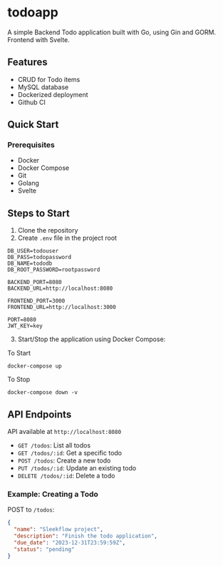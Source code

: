 # todoapp

A simple Backend Todo application built with Go, using Gin and GORM. Frontend with Svelte.

## Features

- CRUD for Todo items
- MySQL database
- Dockerized deployment
- Github CI

## Quick Start

### Prerequisites

- Docker
- Docker Compose
- Git
- Golang
- Svelte

## Steps to Start

1. Clone the repository
2. Create `.env` file in the project root

```
DB_USER=todouser
DB_PASS=todopassword
DB_NAME=tododb
DB_ROOT_PASSWORD=rootpassword

BACKEND_PORT=8080
BACKEND_URL=http://localhost:8080

FRONTEND_PORT=3000
FRONTEND_URL=http://localhost:3000

PORT=8080
JWT_KEY=key
```

3. Start/Stop the application using Docker Compose:

To Start
```
docker-compose up

```

To Stop
```
docker-compose down -v

```

## API Endpoints

API available at `http://localhost:8080`

- `GET /todos`: List all todos
- `GET /todos/:id`: Get a specific todo
- `POST /todos`: Create a new todo
- `PUT /todos/:id`: Update an existing todo
- `DELETE /todos/:id`: Delete a todo

### Example: Creating a Todo

POST to `/todos`:

```json
{
  "name": "Sleekflow project",
  "description": "Finish the todo application",
  "due_date": "2023-12-31T23:59:59Z",
  "status": "pending"
}
```